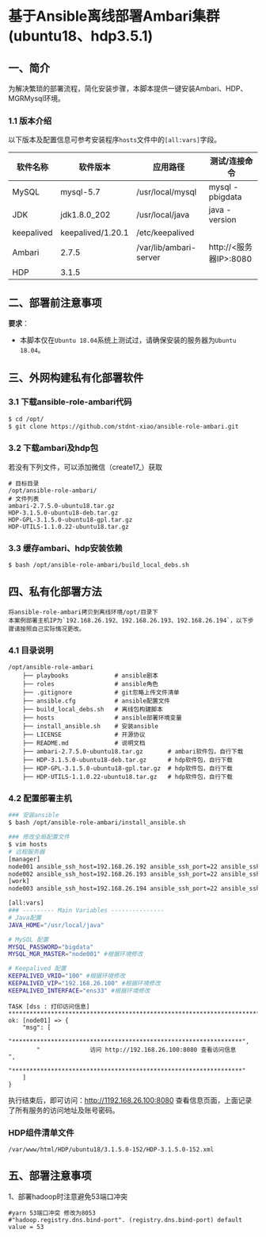 # 基于Ansible离线部署Ambari集群(ubuntu18、hdp3.5.1)

## 一、简介

为解决繁琐的部署流程，简化安装步骤，本脚本提供一键安装Ambari、HDP、MGRMysql环境。

### 1.1 版本介绍

以下版本及配置信息可参考安装程序`hosts`文件中的`[all:vars]`字段。

|   软件名称  |  软件版本   |   应用路径  |  测试/连接命令   |
|-----|-----|-----|-----|
|   MySQL  |  mysql-5.7   |   /usr/local/mysql   |  mysql -pbigdata |
|   JDK  |  jdk1.8.0_202   |  /usr/local/java   |  java -version   |
|  keepalived   |  keepalived/1.20.1   |   /etc/keepalived   |     |
|  Ambari   |   2.7.5   |  /var/lib/ambari-server    |   http://<服务器IP>:8080   |
|  HDP   |  3.1.5    |     |     |

## 二、部署前注意事项

**要求**：

- 本脚本仅在`Ubuntu 18.04`系统上测试过，请确保安装的服务器为`Ubuntu 18.04`。

## 三、外网构建私有化部署软件
### 3.1 下载ansible-role-ambari代码
```bash
$ cd /opt/
$ git clone https://github.com/stdnt-xiao/ansible-role-ambari.git
```
### 3.2 下载ambari及hdp包
若没有下列文件，可以添加微信（create17_）获取
```
# 目标目录
/opt/ansible-role-ambari/
# 文件列表
ambari-2.7.5.0-ubuntu18.tar.gz
HDP-3.1.5.0-ubuntu18-deb.tar.gz
HDP-GPL-3.1.5.0-ubuntu18-gpl.tar.gz
HDP-UTILS-1.1.0.22-ubuntu18.tar.gz
```
### 3.3 缓存ambari、hdp安装依赖
```bash
$ bash /opt/ansible-role-ambari/build_local_debs.sh
```
## 四、私有化部署方法
```text
将ansible-role-ambari拷贝到离线环境/opt/目录下
本案例部署主机IP为`192.168.26.192、192.168.26.193、192.168.26.194`，以下步骤请按照自己实际情况更改。
```
### 4.1 目录说明
```text
/opt/ansible-role-ambari
    ├── playbooks             # ansible剧本
    ├── roles                 # ansible角色
    ├── .gitignore            # git忽略上传文件清单
    ├── ansible.cfg           # ansible配置文件
    ├── build_local_debs.sh   # 离线包构建脚本
    ├── hosts                 # ansible部署环境变量
    ├── install_ansible.sh    # 安装ansible
    ├── LICENSE               # 开源协议
    ├── README.md             # 说明文档
    ├── ambari-2.7.5.0-ubuntu18.tar.gz       # ambari软件包，自行下载
    ├── HDP-3.1.5.0-ubuntu18-deb.tar.gz      # hdp软件包，自行下载
    ├── HDP-GPL-3.1.5.0-ubuntu18-gpl.tar.gz  # hdp软件包，自行下载
    ├── HDP-UTILS-1.1.0.22-ubuntu18.tar.gz   # hdp软件包，自行下载
```
### 4.2 配置部署主机
```bash
### 安装ansible
$ bash /opt/ansible-role-ambari/install_ansible.sh

### 修改全局配置文件
$ vim hosts
# 远程服务器
[manager]
node001 ansible_ssh_host=192.168.26.192 ansible_ssh_port=22 ansible_ssh_pass=bigdata ansible_python_interpreter=/usr/bin/python3 STATE=MASTER KEEPALIVED_PRIORITY=100
node002 ansible_ssh_host=192.168.26.193 ansible_ssh_port=22 ansible_ssh_pass=bigdata ansible_python_interpreter=/usr/bin/python3 STATE=BACKUP KEEPALIVED_PRIORITY=90
[work]
node003 ansible_ssh_host=192.168.26.194 ansible_ssh_port=22 ansible_ssh_pass=bigdata ansible_python_interpreter=/usr/bin/python3

[all:vars]
### --------- Main Variables ---------------
# Java配置
JAVA_HOME="/usr/local/java"

# MySQL 配置
MYSQL_PASSWORD="bigdata"
MYSQL_MGR_MASTER="node001" #根据环境修改

# Keepalived 配置
KEEPALIVED_VRID="100" #根据环境修改
KEEPALIVED_VIP="192.168.26.100" #根据环境修改
KEEPALIVED_INTERFACE="ens33" #根据环境修改
```
```
TASK [dss : 打印访问信息] *****************************************************************************************
ok: [node01] => {
    "msg": [
        "*****************************************************************", 
        "              访问 http://192.168.26.100:8080 查看访问信息                 ", 
        "*****************************************************************"
    ]
}
```
执行结束后，即可访问：http://1192.168.26.100:8080 查看信息页面，上面记录了所有服务的访问地址及账号密码。
### HDP组件清单文件
```text
/var/www/html/HDP/ubuntu18/3.1.5.0-152/HDP-3.1.5.0-152.xml
```
## 五、部署注意事项
1、部署hadoop时注意避免53端口冲突
```text
#yarn 53端口冲突 修改为8053
#"hadoop.registry.dns.bind-port". (registry.dns.bind-port) default value = 53
```